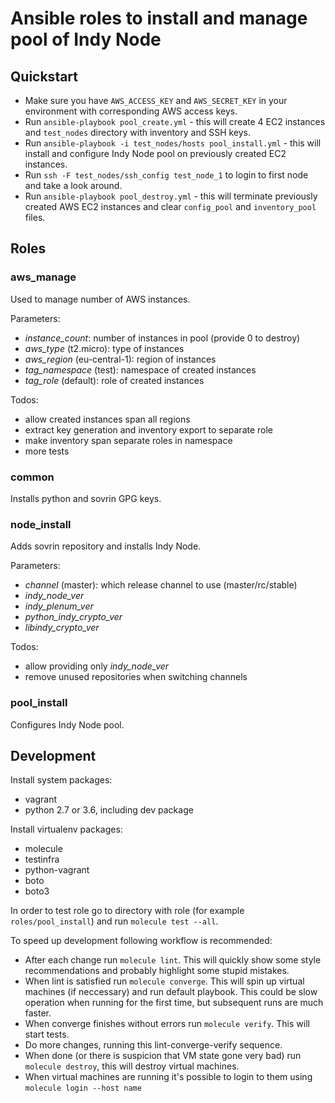 # Ansible roles to install and manage pool of Indy Node

## Quickstart

- Make sure you have `AWS_ACCESS_KEY` and `AWS_SECRET_KEY` in your environment
  with corresponding AWS access keys.
- Run `ansible-playbook pool_create.yml` - this will create 4 EC2 instances
  and `test_nodes` directory with inventory and SSH keys.
- Run `ansible-playbook -i test_nodes/hosts pool_install.yml` - this will
  install and configure Indy Node pool on previously created EC2 instances.
- Run `ssh -F test_nodes/ssh_config test_node_1` to login to first node
  and take a look around.
- Run `ansible-playbook pool_destroy.yml` - this will terminate previously
  created AWS EC2 instances and clear `config_pool` and `inventory_pool` files.


## Roles

### aws_manage

Used to manage number of AWS instances.

Parameters:
- _instance_count_: number of instances in pool (provide 0 to destroy)
- _aws_type_ (t2.micro): type of instances
- _aws_region_ (eu-central-1): region of instances
- _tag_namespace_ (test): namespace of created instances
- _tag_role_ (default): role of created instances

Todos:
- allow created instances span all regions
- extract key generation and inventory export to separate role
- make inventory span separate roles in namespace
- more tests


### common

Installs python and sovrin GPG keys.


### node_install

Adds sovrin repository and installs Indy Node.

Parameters:
- _channel_ (master): which release channel to use (master/rc/stable)
- _indy_node_ver_
- _indy_plenum_ver_
- _python_indy_crypto_ver_
- _libindy_crypto_ver_

Todos:
- allow providing only _indy_node_ver_
- remove unused repositories when switching channels


### pool_install

Configures Indy Node pool.


## Development

Install system packages:
- vagrant
- python 2.7 or 3.6, including dev package

Install virtualenv packages:
- molecule
- testinfra
- python-vagrant
- boto
- boto3

In order to test role go to directory with role (for example 
`roles/pool_install`) and run `molecule test --all`.

To speed up development following workflow is recommended:
- After each change run `molecule lint`. This will quickly show some
  style recommendations and probably highlight some stupid mistakes.
- When lint is satisfied run `molecule converge`. This will spin up
  virtual machines (if neccessary) and run default playbook. This
  could be slow operation when running for the first time, but 
  subsequent runs are much faster.
- When converge finishes without errors run `molecule verify`. This
  will start tests.
- Do more changes, running this lint-converge-verify sequence.
- When done (or there is suspicion that VM state gone very bad) run 
  `molecule destroy`, this will destroy virtual machines.
- When virtual machines are running it's possible to login to them
  using `molecule login --host name`
